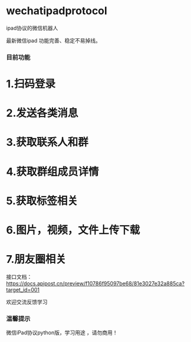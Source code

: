 # wechatipadprotocol
ipad协议的微信机器人

最新微信ipad
功能完善、稳定不易掉线。

### 目前功能
# 1.扫码登录
# 2.发送各类消息
# 3.获取联系人和群
# 4.获取群组成员详情
# 5.获取标签相关
# 6.图片，视频，文件上传下载
# 7.朋友圈相关

接口文档：https://docs.apipost.cn/preview/f10786f95097be68/81e3027e32a885ca?target_id=001

欢迎交流反馈学习

### 温馨提示
微信iPad协议python版，学习用途 ，请勿商用！
